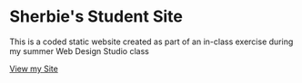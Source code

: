 # Sherbie's Student Site

This is a coded static website created as part of an in-class exercise during my summer Web Design Studio class

[View my Site](https://iolanisherbie.github.io/)
